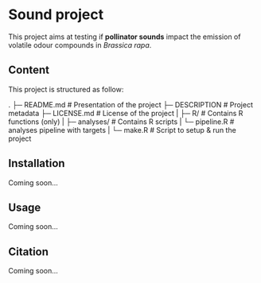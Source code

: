 # Sound project

This project aims at testing if **pollinator sounds** impact the emission of 
volatile odour compounds in _Brassica rapa_.

## Content

This project is structured as follow:
    
.
├─ README.md                                  # Presentation of the project
├─ DESCRIPTION                                # Project metadata
├─ LICENSE.md                                 # License of the project
|
├─ R/                                         # Contains R functions (only)
|
├─ analyses/                                  # Contains R scripts
|  └─ pipeline.R                              # analyses pipeline with targets
|
└─ make.R                                     # Script to setup & run the project



## Installation

Coming soon...


## Usage

Coming soon...


## Citation

Coming soon...
